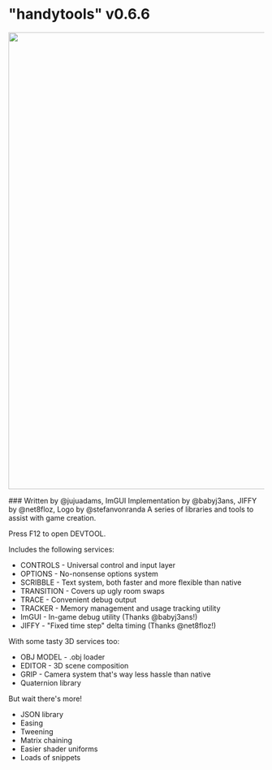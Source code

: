 # "handytools" v0.6.6
<p align="center">
<img src=https://github.com/GameMakerDiscord/handytools/master/LOGO_small.png?raw=true style="height: 900px;width: 900px;">
</p>
### Written by @jujuadams, ImGUI Implementation by @babyj3ans, JIFFY by @net8floz, Logo by @stefanvonranda
A series of libraries and tools to assist with game creation.
	
Press F12 to open DEVTOOL.

Includes the following services:
* CONTROLS - Universal control and input layer
* OPTIONS - No-nonsense options system
* SCRIBBLE - Text system, both faster and more flexible than native
* TRANSITION - Covers up ugly room swaps
* TRACE - Convenient debug output
* TRACKER - Memory management and usage tracking utility
* ImGUI - In-game debug utility (Thanks @babyj3ans!)
* JIFFY - "Fixed time step" delta timing (Thanks @net8floz!)

With some tasty 3D services too:
* OBJ MODEL - .obj loader
* EDITOR - 3D scene composition
* GRIP - Camera system that's way less hassle than native
* Quaternion library

But wait there's more!
* JSON library
* Easing
* Tweening
* Matrix chaining
* Easier shader uniforms
* Loads of snippets
